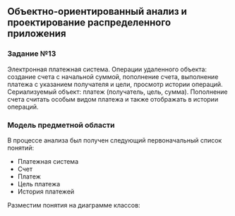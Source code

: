 ## Объектно-ориентированный анализ и проектирование распределенного приложения ##
### Задание №13 ###
Электронная платежная система. Операции удаленного объекта: создание счета с начальной суммой, пополнение счета, выполнение платежа с указанием получателя и цели, просмотр истории операций. Сериализуемый объект: платеж (получатель, цель, сумма). Пополнение счета считать особым видом
платежа и также отображать в истории операций.

### Модель предметной области ###
В процессе анализа был получен следующий первоначальный список понятий:

- Платежная система
- Счет
- Платеж
- Цель платежа
- История платежей

Разместим понятия на диаграмме классов: 
